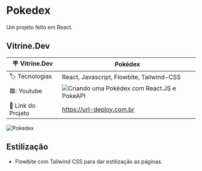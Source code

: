 # Pokedex

Um projeto feito em React.

## Vitrine.Dev

| :placard: Vitrine.Dev | Pokédex |
| --- | --- |
| :label: Tecnologias | React, Javascript, Flowbite, Tailwind-CSS |
| 🟥: Youtube | ![Criando uma Pokédex com React.JS e PokeAPI](https://www.youtube.com/watch?v=dqMae44pEVk) |
| 🔗 Link do Projeto | https://url-deploy.com.br |

![Pokedex](https://github.com/J-Vinicius/cinetag/assets/80431647/77159825-73ad-4e6d-b433-fda46130e60f#vitrinedev)

## Estilização

- Flowbite com Tailwind CSS para dar estilização as páginas.
